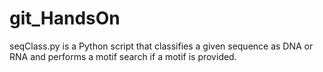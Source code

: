 # git_HandsOn

seqClass.py is a Python script that classifies a given sequence as DNA or RNA and performs a motif search if a motif is provided.
